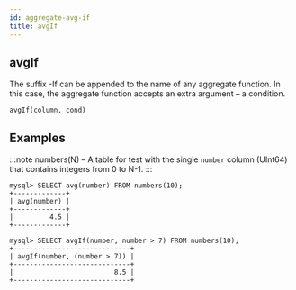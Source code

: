 ```yaml
---
id: aggregate-avg-if
title: avgIf
---
```


## avgIf

The suffix -If can be appended to the name of any aggregate function. In this case, the aggregate function accepts an extra argument – a condition.

```
avgIf(column, cond)
```

## Examples

:::note
numbers(N) – A table for test with the single `number` column (UInt64) that contains integers from 0 to N-1.
:::

```
mysql> SELECT avg(number) FROM numbers(10);
+-------------+
| avg(number) |
+-------------+
|         4.5 |
+-------------+

mysql> SELECT avgIf(number, number > 7) FROM numbers(10);
+-----------------------------+
| avgIf(number, (number > 7)) |
+-----------------------------+
|                         8.5 |
+-----------------------------+
```
